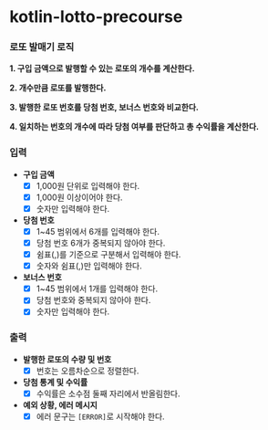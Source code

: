 # kotlin-lotto-precourse

### 로또 발매기 로직

**1. 구입 금액으로 발행할 수 있는 로또의 개수를 계산한다.**

**2. 개수만큼 로또를 발행한다.**

**3. 발행한 로또 번호를 당첨 번호, 보너스 번호와 비교한다.**

**4. 일치하는 번호의 개수에 따라 당첨 여부를 판단하고 총 수익률을 계산한다.**

### 입력

- **구입 금액**
  - [x] 1,000원 단위로 입력해야 한다.
  - [x] 1,000원 이상이어야 한다.
  - [x] 숫자만 입력해야 한다.
- **당첨 번호**
  - [x] 1~45 범위에서 6개를 입력해야 한다.
  - [x] 당첨 번호 6개가 중복되지 않아야 한다.
  - [x] 쉼표(,)를 기준으로 구분해서 입력해야 한다.
  - [x] 숫자와 쉼표(,)만 입력해야 한다.
- **보너스 번호**
  - [x] 1~45 범위에서 1개를 입력해야 한다.
  - [x] 당첨 번호와 중복되지 않아야 한다.
  - [x] 숫자만 입력해야 한다.

### 출력

- **발행한 로또의 수량 및 번호**
  - [x] 번호는 오름차순으로 정렬한다.
- **당첨 통계 및 수익률**
  - [x] 수익률은 소수점 둘째 자리에서 반올림한다.
- **예외 상황, 에러 메시지**
  - [x] 에러 문구는 `[ERROR]`로 시작해야 한다.